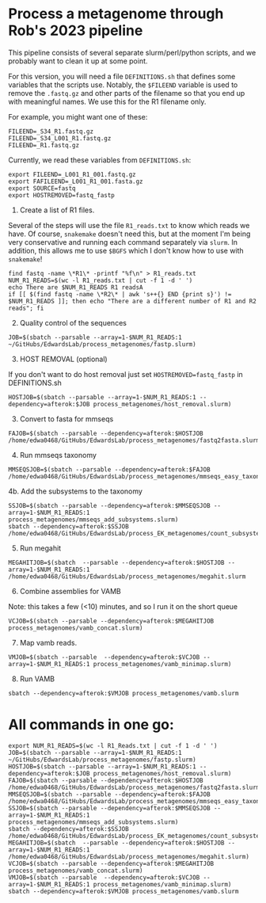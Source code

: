 # Process a metagenome through Rob's 2023 pipeline

This pipeline consists of several separate slurm/perl/python scripts, and we probably want to clean it up at some point. 

For this version, you will need a file `DEFINITIONS.sh` that defines some variables that the scripts use. Notably, the `$FILEEND` variable is used to remove the `.fastq.gz` and other parts of the filename so that you end up with meaningful names. We use this for the R1 filename only.

For example, you might want one of these:

```
FILEEND=_S34_R1.fastq.gz
FILEEND=_S34_L001_R1.fastq.gz
FILEEND=_R1.fastq.gz
```

Currently, we read these variables from `DEFINITIONS.sh`:

```
export FILEEND=_L001_R1_001.fastq.gz
export FAFILEEND=_L001_R1_001.fasta.gz
export SOURCE=fastq
export HOSTREMOVED=fastq_fastp
```

1. Create a list of R1 files.

Several of the steps will use the file `R1_reads.txt` to know which reads we have. Of course, `snakemake` doesn't need this, but at the moment I'm being very conservative and running each command separately via `slurm`. In addition, this allows me to use `$BGFS` which I don't know how to use with `snakemake`!

```
find fastq -name \*R1\* -printf "%f\n" > R1_reads.txt
NUM_R1_READS=$(wc -l R1_reads.txt | cut -f 1 -d ' ')
echo There are $NUM_R1_READS R1 readsA
if [[ $(find fastq -name \*R2\* | awk 's++{} END {print s}') != $NUM_R1_READS ]]; then echo "There are a different number of R1 and R2 reads"; fi
```


2. Quality control of the sequences


```
JOB=$(sbatch --parsable --array=1-$NUM_R1_READS:1 ~/GitHubs/EdwardsLab/process_metagenomes/fastp.slurm)
```

3. HOST REMOVAL (optional)

If you don't want to do host removal just set `HOSTREMOVED=fastq_fastp` in DEFINITIONS.sh

```
HOSTJOB=$(sbatch --parsable --array=1-$NUM_R1_READS:1 --dependency=afterok:$JOB process_metagenomes/host_removal.slurm)
```

3. Convert to fasta for mmseqs

```
FAJOB=$(sbatch --parsable --dependency=afterok:$HOSTJOB /home/edwa0468/GitHubs/EdwardsLab/process_metagenomes/fastq2fasta.slurm)
```

4. Run mmseqs taxonomy

```
MMSEQSJOB=$(sbatch --parsable --dependency=afterok:$FAJOB /home/edwa0468/GitHubs/EdwardsLab/process_metagenomes/mmseqs_easy_taxonomy_submit.slurm)
```

4b. Add the subsystems to the taxonomy

```
SSJOB=$(sbatch --parsable --dependency=afterok:$MMSEQSJOB --array=1-$NUM_R1_READS:1 process_metagenomes/mmseqs_add_subsystems.slurm)
sbatch --dependency=afterok:$SSJOB /home/edwa0468/GitHubs/EdwardsLab/process_EK_metagenomes/count_subsystems.slurm
```

5. Run megahit
 
```
MEGAHITJOB=$(sbatch  --parsable --dependency=afterok:$HOSTJOB --array=1-$NUM_R1_READS:1 /home/edwa0468/GitHubs/EdwardsLab/process_metagenomes/megahit.slurm
```

6. Combine assemblies for VAMB

Note: this takes a few (<10) minutes, and so I run it on the short queue

```
VCJOB=$(sbatch --parsable --dependency=afterok:$MEGAHITJOB process_metagenomes/vamb_concat.slurm)
```

7. Map vamb reads.

```
VMJOB=$(sbatch --parsable  --dependency=afterok:$VCJOB --array=1-$NUM_R1_READS:1 process_metagenomes/vamb_minimap.slurm)
```


8. Run VAMB

```
sbatch --dependency=afterok:$VMJOB process_metagenomes/vamb.slurm
```




# All commands in one go:

```
export NUM_R1_READS=$(wc -l R1_Reads.txt | cut -f 1 -d ' ')
JOB=$(sbatch --parsable --array=1-$NUM_R1_READS:1 ~/GitHubs/EdwardsLab/process_metagenomes/fastp.slurm)
HOSTJOB=$(sbatch --parsable --array=1-$NUM_R1_READS:1 --dependency=afterok:$JOB process_metagenomes/host_removal.slurm)
FAJOB=$(sbatch --parsable --dependency=afterok:$HOSTJOB /home/edwa0468/GitHubs/EdwardsLab/process_metagenomes/fastq2fasta.slurm)
MMSEQSJOB=$(sbatch --parsable --dependency=afterok:$FAJOB /home/edwa0468/GitHubs/EdwardsLab/process_metagenomes/mmseqs_easy_taxonomy_submit.slurm)
SSJOB=$(sbatch --parsable --dependency=afterok:$MMSEQSJOB --array=1-$NUM_R1_READS:1 process_metagenomes/mmseqs_add_subsystems.slurm)
sbatch --dependency=afterok:$SSJOB /home/edwa0468/GitHubs/EdwardsLab/process_EK_metagenomes/count_subsystems.slurm
MEGAHITJOB=$(sbatch  --parsable --dependency=afterok:$HOSTJOB --array=1-$NUM_R1_READS:1 /home/edwa0468/GitHubs/EdwardsLab/process_metagenomes/megahit.slurm)
VCJOB=$(sbatch --parsable --dependency=afterok:$MEGAHITJOB process_metagenomes/vamb_concat.slurm)
VMJOB=$(sbatch --parsable  --dependency=afterok:$VCJOB --array=1-$NUM_R1_READS:1 process_metagenomes/vamb_minimap.slurm)
sbatch --dependency=afterok:$VMJOB process_metagenomes/vamb.slurm


```
